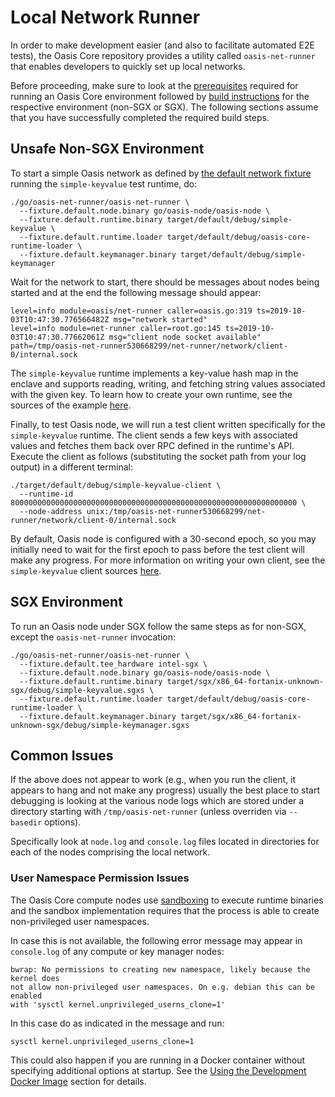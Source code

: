 # Local Network Runner

In order to make development easier (and also to facilitate automated E2E
tests), the Oasis Core repository provides a utility called `oasis-net-runner`
that enables developers to quickly set up local networks.

Before proceeding, make sure to look at the [prerequisites] required for running
an Oasis Core environment followed by [build instructions] for the respective
environment (non-SGX or SGX). The following sections assume that you have
successfully completed the required build steps.

[prerequisites]: prerequisites.md
[build instructions]: building.md

## Unsafe Non-SGX Environment

To start a simple Oasis network as defined by [the default network fixture]
running the `simple-keyvalue` test runtime, do:

```
./go/oasis-net-runner/oasis-net-runner \
  --fixture.default.node.binary go/oasis-node/oasis-node \
  --fixture.default.runtime.binary target/default/debug/simple-keyvalue \
  --fixture.default.runtime.loader target/default/debug/oasis-core-runtime-loader \
  --fixture.default.keymanager.binary target/default/debug/simple-keymanager
```

Wait for the network to start, there should be messages about nodes being
started and at the end the following message should appear:

<!-- markdownlint-disable line-length -->
```
level=info module=oasis/net-runner caller=oasis.go:319 ts=2019-10-03T10:47:30.776566482Z msg="network started"
level=info module=net-runner caller=root.go:145 ts=2019-10-03T10:47:30.77662061Z msg="client node socket available" path=/tmp/oasis-net-runner530668299/net-runner/network/client-0/internal.sock
```
<!-- markdownlint-enable line-length -->

The `simple-keyvalue` runtime implements a key-value hash map in the enclave
and supports reading, writing, and fetching string values associated with the
given key. To learn how to create your own runtime, see the sources of the
example [here](https://github.com/oasisprotocol/oasis-core/tree/master/tests/runtimes/simple-keyvalue).

Finally, to test Oasis node, we will run a test client written specifically
for the `simple-keyvalue` runtime. The client sends a few keys with associated
values and fetches them back over RPC defined in the runtime's API. Execute the
client as follows (substituting the socket path from your log output) in a
different terminal:

```
./target/default/debug/simple-keyvalue-client \
  --runtime-id 8000000000000000000000000000000000000000000000000000000000000000 \
  --node-address unix:/tmp/oasis-net-runner530668299/net-runner/network/client-0/internal.sock
```

By default, Oasis node is configured with a 30-second epoch, so you may
initially need to wait for the first epoch to pass before the test client will
make any progress. For more information on writing your own client, see the
`simple-keyvalue` client sources [here](https://github.com/oasisprotocol/oasis-core/tree/master/tests/clients/simple-keyvalue).

[the default network fixture]: https://github.com/oasisprotocol/oasis-core/tree/master/go/oasis-net-runner/fixtures/default.go

## SGX Environment

To run an Oasis node under SGX follow the same steps as for non-SGX, except the
`oasis-net-runner` invocation:

<!-- markdownlint-disable line-length -->
```
./go/oasis-net-runner/oasis-net-runner \
  --fixture.default.tee_hardware intel-sgx \
  --fixture.default.node.binary go/oasis-node/oasis-node \
  --fixture.default.runtime.binary target/sgx/x86_64-fortanix-unknown-sgx/debug/simple-keyvalue.sgxs \
  --fixture.default.runtime.loader target/default/debug/oasis-core-runtime-loader \
  --fixture.default.keymanager.binary target/sgx/x86_64-fortanix-unknown-sgx/debug/simple-keymanager.sgxs
```
<!-- markdownlint-enable line-length -->

## Common Issues

If the above does not appear to work (e.g., when you run the client, it appears
to hang and not make any progress) usually the best place to start debugging is
looking at the various node logs which are stored under a directory starting
with `/tmp/oasis-net-runner` (unless overriden via `--basedir` options).

Specifically look at `node.log` and `console.log` files located in directories
for each of the nodes comprising the local network.

### User Namespace Permission Issues

The Oasis Core compute nodes use [sandboxing] to execute runtime binaries and
the sandbox implementation requires that the process is able to create
non-privileged user namespaces.

In case this is not available, the following error message may appear in
`console.log` of any compute or key manager nodes:

```
bwrap: No permissions to creating new namespace, likely because the kernel does
not allow non-privileged user namespaces. On e.g. debian this can be enabled
with 'sysctl kernel.unprivileged_userns_clone=1'
```

In this case do as indicated in the message and run:

```
sysctl kernel.unprivileged_userns_clone=1
```

This could also happen if you are running in a Docker container without
specifying additional options at startup. See the [Using the Development Docker
Image] section for details.

<!-- markdownlint-disable line-length -->
[sandboxing]: ../runtime/index.md#runtimes
[Using the Development Docker Image]: prerequisites.md#using-the-development-docker-image
<!-- markdownlint-enable line-length -->

